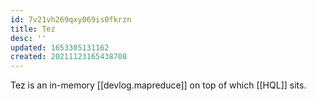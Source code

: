 ```yaml
---
id: 7v21vh269qxy069is0fkrzn
title: Tez
desc: ''
updated: 1653305131162
created: 20211123165438708
---
```


Tez is an in-memory [[devlog.mapreduce]] on top of which [[HQL]] sits.
